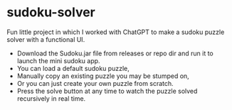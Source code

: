 ﻿# sudoku-solver
Fun little project in which I worked with ChatGPT to make a sudoku puzzle solver with a functional UI.

- Download the Sudoku.jar file from releases or repo dir and run it to launch the mini sudoku app.
- You can load a default sudoku puzzle,
- Manually copy an existing puzzle you may be stumped on,
- Or you can just create your own puzzle from scratch.
- Press the solve button at any time to watch the puzzle solved recursively in real time.
